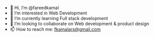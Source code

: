 - 👋 Hi, I’m @fareedkamal
- 👀 I’m interested in Web Development
- 🌱 I’m currently learning Full stack development
- 💞️ I’m looking to collaborate on Web development & product design 
- 📫 How to reach me: fkamalars@gmail.com
